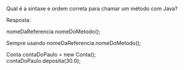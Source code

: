 Qual é a sintaxe e ordem correta para chamar um método com Java?

Resposta:

nomeDaReferencia.nomeDoMetodo();


Sempre usando nomeDaReferencia.nomeDoMetodo(); <br>

Conta contaDoPaulo = new Conta();<br>
contaDoPaulo.deposita(30.0);